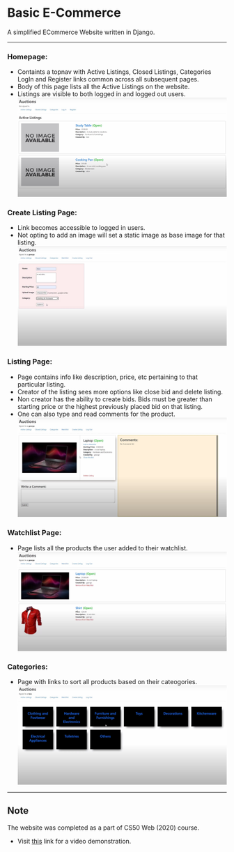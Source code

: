 # Basic E-Commerce

A simplified ECommerce Website written in Django.
___
### Homepage:
- Containts a topnav with Active Listings, Closed Listings, Categories LogIn and Register links common across all subsequent pages.
- Body of this page lists all the Active Listings on the website.
- Listings are visible to both logged in and logged out users.
![image](documents\img1.jpg)

### Create Listing Page:
- Link becomes accessible to logged in users.
- Not opting to add an image will set a static image as base image for that listing.
![image](documents\img2.jpg)

### Listing Page:
- Page contains info like description, price, etc pertaining to that particular listing.
- Creator of the listing sees more options like close bid and delete listing.
- Non creator has the ability to create bids. Bids must be greater than starting price or the highest previously placed bid on that listing.
- One can also type and read comments for the product.
![image](documents\img3.jpg)

### Watchlist Page:
- Page lists all the products the user added to their watchlist.
![image](documents\img4.jpg)

### Categories:
- Page with links to sort all products based on their cateogories.
![image](documents\img5.jpg)

___
## Note
The website was completed as a part of CS50 Web (2020) course.
* Visit [this](https://www.youtube.com/watch?v=a8bK11ZWMks) link for a video demonstration.